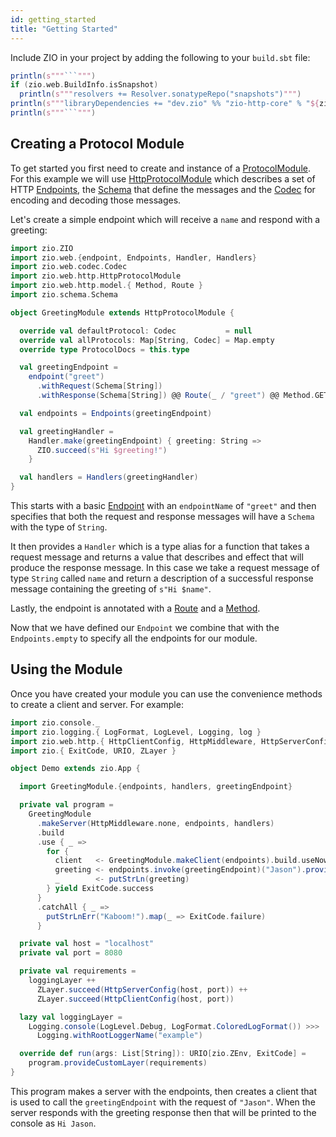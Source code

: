 ```yaml
---
id: getting_started
title: "Getting Started"
---
```


Include ZIO in your project by adding the following to your `build.sbt` file:

```scala mdoc:passthrough
println(s"""```""")
if (zio.web.BuildInfo.isSnapshot)
  println(s"""resolvers += Resolver.sonatypeRepo("snapshots")""")
println(s"""libraryDependencies += "dev.zio" %% "zio-http-core" % "${zio.web.BuildInfo.version}"""")
println(s"""```""")
```

## Creating a Protocol Module

To get started you first need to create and instance of a [ProtocolModule](datatypes/modules/protocolmodule.md).
For this example we will use [HttpProtocolModule](datatypes/modules/httpprotocolmodule.md) which describes a set of HTTP
[Endpoints](datatypes/modules/endpoints.md), the [Schema](datatypes/schema.md) that define the messages and the
[Codec](datatypes/codec.md) for encoding and decoding those messages.

Let's create a simple endpoint which will receive a `name` and respond with a greeting:

```scala mdoc
import zio.ZIO
import zio.web.{endpoint, Endpoints, Handler, Handlers}
import zio.web.codec.Codec
import zio.web.http.HttpProtocolModule
import zio.web.http.model.{ Method, Route }
import zio.schema.Schema

object GreetingModule extends HttpProtocolModule {

  override val defaultProtocol: Codec           = null
  override val allProtocols: Map[String, Codec] = Map.empty
  override type ProtocolDocs = this.type

  val greetingEndpoint =
    endpoint("greet")
      .withRequest(Schema[String])
      .withResponse(Schema[String]) @@ Route(_ / "greet") @@ Method.GET

  val endpoints = Endpoints(greetingEndpoint)

  val greetingHandler =
    Handler.make(greetingEndpoint) { greeting: String =>
      ZIO.succeed(s"Hi $greeting!")
    }

  val handlers = Handlers(greetingHandler)
}
```

This starts with a basic [Endpoint](datatypes/modules/endpoint.md) with an `endpointName` of `"greet"` and then
specifies that both the request and response messages will have a `Schema` with the type of `String`.

It then provides a `Handler` which is a type alias for a function that takes a request message and returns a value that
describes and effect that will produce the response message. In this case we take a request message of type `String`
called `name` and return a description of a successful response message containing the greeting of `s"Hi $name"`.

Lastly, the endpoint is annotated with a [Route](datatypes/http/route.md) and a [Method](datatypes/http/method.md).

Now that we have defined our `Endpoint` we combine that with the `Endpoints.empty` to specify all the endpoints for our
module.

## Using the Module

Once you have created your module you can use the convenience methods to create a client and server. For example:

```scala mdoc
import zio.console._
import zio.logging.{ LogFormat, LogLevel, Logging, log }
import zio.web.http.{ HttpClientConfig, HttpMiddleware, HttpServerConfig }
import zio.{ ExitCode, URIO, ZLayer }

object Demo extends zio.App {

  import GreetingModule.{endpoints, handlers, greetingEndpoint}

  private val program =
    GreetingModule
      .makeServer(HttpMiddleware.none, endpoints, handlers)
      .build
      .use { _ =>
        for {
          client   <- GreetingModule.makeClient(endpoints).build.useNow
          greeting <- endpoints.invoke(greetingEndpoint)("Jason").provide(client)
          _        <- putStrLn(greeting)
        } yield ExitCode.success
      }
      .catchAll { _ =>
        putStrLnErr("Kaboom!").map(_ => ExitCode.failure)
      }

  private val host = "localhost"
  private val port = 8080

  private val requirements =
    loggingLayer ++
      ZLayer.succeed(HttpServerConfig(host, port)) ++
      ZLayer.succeed(HttpClientConfig(host, port))

  lazy val loggingLayer =
    Logging.console(LogLevel.Debug, LogFormat.ColoredLogFormat()) >>>
      Logging.withRootLoggerName("example")

  override def run(args: List[String]): URIO[zio.ZEnv, ExitCode] =
    program.provideCustomLayer(requirements)
}
```

This program makes a server with the endpoints, then creates a client that is used to call the `greetingEndpoint` with
the request of `"Jason"`. When the server responds with the greeting response then that will be printed to the console
as `Hi Jason`.
